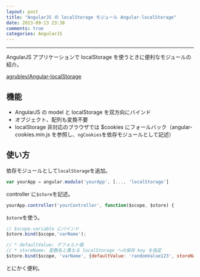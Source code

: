 ```yaml
---
layout: post
title: "AngularJS の localStorage モジュール Angular-localStorage"
date: 2013-09-13 23:38
comments: true
categories: AngularJS
---
```


---

AngularJS アプリケーションで localStorage を使うときに便利なモジュールの紹介。

[agrublev/Angular-localStorage](https://github.com/agrublev/Angular-localStorage)

<!-- more -->

## 機能

* AngularJS の model と localStorage を双方向にバインド
* オブジェクト、配列も変換不要
* localStorage 非対応のブラウザでは $cookies にフォールバック（angular-cookies.min.js を参照し、`ngCookies`を依存モジュールとして記述）

## 使い方

依存モジュールとして`localStorage`を追加。

``` javascript app.js
var yourApp = angular.module('yourApp', [..., 'localStorage']
```

controller に`$store`を記述。

``` javascript controllers.js
yourApp.controller('yourController', function($scope, $store) {
```

`$store`を使う。

``` javascript controllers.js
// $scope.variable にバインド
$store.bind($scope,'varName');

// * defaultValue: デフォルト値
// * storeName: 変数名と異なる localStorage への保存 key を指定
$store.bind($scope, 'varName', {defaultValue: 'randomValue123', storeName: 'customStoreKey'});
```

とにかく便利。
